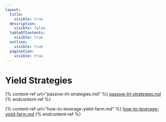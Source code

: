 ```yaml
---
layout:
  title:
    visible: true
  description:
    visible: false
  tableOfContents:
    visible: true
  outline:
    visible: true
  pagination:
    visible: true
---
```


# Yield Strategies

{% content-ref url="passive-lrt-strategies.md" %}
[passive-lrt-strategies.md](passive-lrt-strategies.md)
{% endcontent-ref %}

{% content-ref url="how-to-leverage-yield-farm.md" %}
[how-to-leverage-yield-farm.md](how-to-leverage-yield-farm.md)
{% endcontent-ref %}
